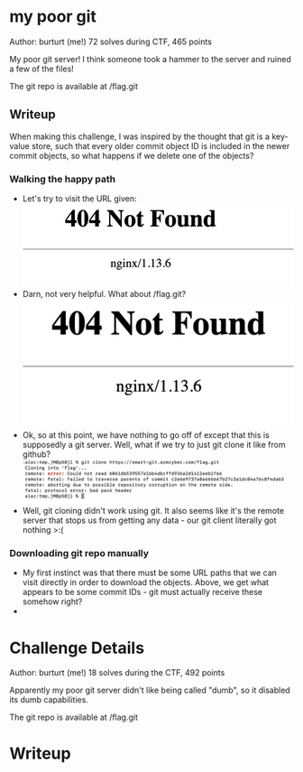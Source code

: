 # my poor git
Author: burturt (me!)
72 solves during CTF, 465 points

My poor git server! I think someone took a hammer to the server and ruined a few of the files!

The git repo is available at /flag.git

## Writeup
When making this challenge, I was inspired by the thought that git is a key-value store, such that every older commit object ID is included in the newer commit objects, so what happens if we delete one of the objects?
### Walking the happy path
- Let's try to visit the URL given:
![Screenshot 2024-03-04 at 6.35.30 PM.png](../_resources/Screenshot%202024-03-04%20at%206.35.30%20PM.png)
- Darn, not very helpful. What about /flag.git?
![Screenshot 2024-03-04 at 6.38.57 PM.png](../_resources/Screenshot%202024-03-04%20at%206.38.57%20PM.png)
- Ok, so at this point, we have nothing to go off of except that this is supposedly a git server. Well, what if we try to just git clone it like from github?
![Screenshot 2024-03-04 at 6.41.11 PM.png](../_resources/Screenshot%202024-03-04%20at%206.41.11%20PM.png)
- Well, git cloning didn't work using git. It also seems like it's the remote server that stops us from getting any data - our git client literally got nothing >:(
### Downloading git repo manually
- My first instinct was that there must be some URL paths that we can visit directly in order to download the objects. Above, we get what appears to be some commit IDs - git must actually receive these somehow right?
- 


# Challenge Details
Author: burturt (me!)
18 solves during the CTF, 492 points

Apparently my poor git server didn't like being called "dumb", so it disabled its dumb capabilities.

The git repo is available at /flag.git

# Writeup